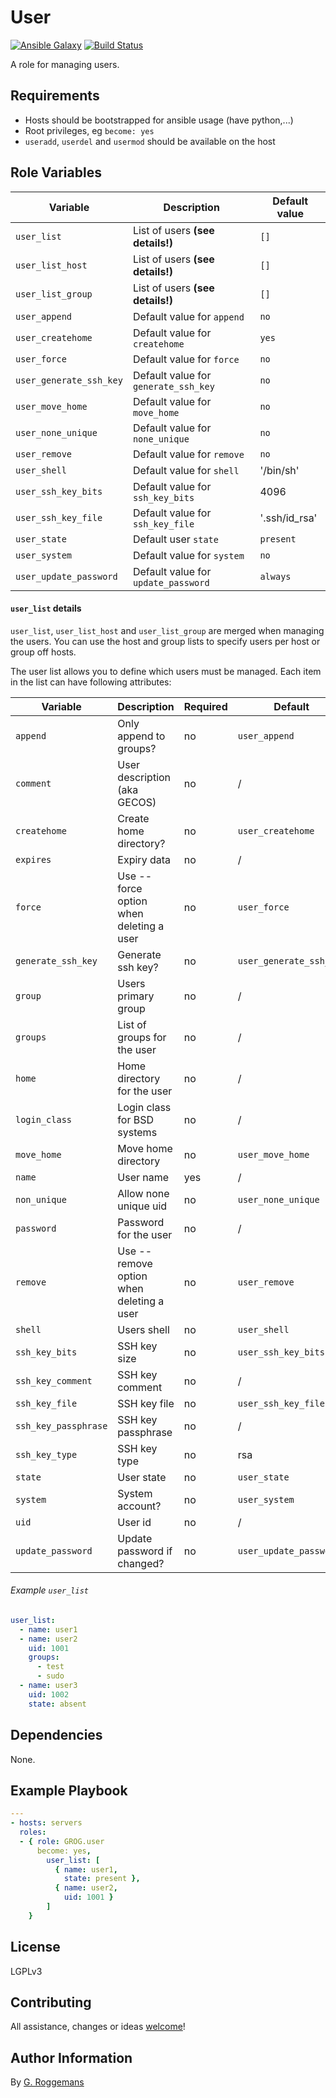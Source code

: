 # User

[![Ansible Galaxy](http://img.shields.io/badge/galaxy-GROG.user-660198.svg?style=flat)](https://galaxy.ansible.com/list#/roles/4730)
[![Build Status](https://travis-ci.org/GROG/ansible-role-user.svg?branch=master)](https://travis-ci.org/GROG/ansible-role-user)

A role for managing users.

## Requirements

- Hosts should be bootstrapped for ansible usage (have python,...)
- Root privileges, eg `become: yes`
- `useradd`, `userdel` and `usermod` should be available on the host

## Role Variables

| Variable | Description | Default value |
|----------|-------------|---------------|
| `user_list` | List of users **(see details!)** | `[]` |
| `user_list_host`| List of users **(see details!)**  | `[]` |
| `user_list_group` | List of users **(see details!)** | `[]` |
| `user_append` | Default value for `append` | `no` |
| `user_createhome` | Default value for `createhome` | `yes` |
| `user_force` | Default value for `force` | `no` |
| `user_generate_ssh_key` | Default value for `generate_ssh_key` | `no` |
| `user_move_home` | Default value for `move_home` |`no` |
| `user_none_unique` | Default value for `none_unique` | `no` |
| `user_remove` | Default value for `remove` | `no` |
| `user_shell` | Default value for `shell` | '/bin/sh' |
| `user_ssh_key_bits` | Default value for `ssh_key_bits` | 4096 |
| `user_ssh_key_file` | Default value for `ssh_key_file` | '.ssh/id_rsa' |
| `user_state` | Default user `state` | `present` |
| `user_system` | Default value for `system` | `no` |
| `user_update_password` | Default value for `update_password` | `always` |

#### `user_list` details

`user_list`, `user_list_host` and `user_list_group` are merged when
managing the users. You can use the host and group lists to specify
users per host or group off hosts.

The user list allows you to define which users must be managed. Each item in
the list can have following attributes:

| Variable | Description | Required | Default |
|----------|-------------|----------|---------|
| `append` | Only append to groups? | no | `user_append` |
| `comment` | User description (aka GECOS) | no | / |
| `createhome` | Create home directory? | no | `user_createhome` |
| `expires` | Expiry data | no | / |
| `force` | Use --force option when deleting a user | no | `user_force` |
| `generate_ssh_key` | Generate ssh key?  | no | `user_generate_ssh_key` |
| `group` | Users primary group | no | / |
| `groups` | List of groups for the user | no | / |
| `home` | Home directory for the user | no | / |
| `login_class` | Login class for BSD systems | no | / |
| `move_home` | Move home directory | no | `user_move_home` |
| `name` | User name | yes | / |
| `non_unique` | Allow none unique uid | no | `user_none_unique` |
| `password` | Password for the user | no | / |
| `remove` | Use --remove option when deleting a user | no | `user_remove` |
| `shell` | Users shell | no | `user_shell` |
| `ssh_key_bits` | SSH key size | no | `user_ssh_key_bits` |
| `ssh_key_comment` | SSH key comment | no | / |
| `ssh_key_file` | SSH key file | no | `user_ssh_key_file` |
| `ssh_key_passphrase` | SSH key passphrase | no | / |
| `ssh_key_type` | SSH key type | no | rsa |
| `state` | User state | no | `user_state` |
| `system` | System account? | no | `user_system` |
| `uid` | User id | no | / |
| `update_password` | Update password if changed? | no | `user_update_password` |

###### Example `user_list`

```yaml
user_list:
  - name: user1
  - name: user2
    uid: 1001
    groups:
      - test
      - sudo
  - name: user3
    uid: 1002
    state: absent
```

## Dependencies

None.

## Example Playbook

```yaml
---
- hosts: servers
  roles:
  - { role: GROG.user
      become: yes,
        user_list: [
          { name: user1,
            state: present },
          { name: user2,
            uid: 1001 }
        ]
    }
```

## License

LGPLv3

## Contributing

All assistance, changes or ideas [welcome](https://github.com/GROG/ansible-role-user/issues)!

## Author Information

By [G. Roggemans](https://github.com/groggemans)
